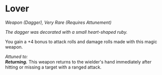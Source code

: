 # Lover
*Weapon (Dagger), Very Rare (Requires Attunement)*

*The dagger was decorated with a small heart-shaped ruby.*

You gain a +4 bonus to attack rolls and damage rolls made with this magic weapon.  

*Attuned to:*  
***Returning.*** This weapon returns to the wielder's hand immediately after hitting or missing a target with a ranged attack.